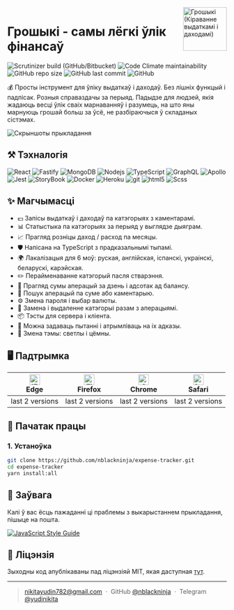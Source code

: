 <img align='right' src="https://user-images.githubusercontent.com/36636599/145850897-c920d271-caac-43d3-8fda-a9d0268df0db.png" width="100" height='100' alt='Грошыкі (Кіраванне выдаткамі і даходамі)'>

# Грошыкі - самы лёгкі ўлік фінансаў

<p>
  <img alt="Scrutinizer build (GitHub/Bitbucket)" src="https://img.shields.io/scrutinizer/build/g/nblackninja/expense-tracker">
  <img alt="Code Climate maintainability" src="https://img.shields.io/codeclimate/maintainability-percentage/nblackninja/expense-tracker">
  <img alt="GitHub repo size" src="https://img.shields.io/github/repo-size/nblackninja/expense-tracker">
  <img alt="GitHub last commit" src="https://img.shields.io/github/last-commit/nblackninja/expense-tracker">
  <img alt="GitHub" src="https://img.shields.io/github/license/nblackninja/expense-tracker">
</p>

💰 Просты інструмент для ўліку выдаткаў і даходаў. Без лішніх функцый і падпісак. Розныя справаздачы за перыяд.
Падыдзе для людзей, якія жадаюць весці ўлік сваіх марнаванняў і разумець, на што яны марнуюць грошай больш за ўсё, не разбіраючыся ў
складаных сістэмах.

![Скрыншоты прыкладання](https://user-images.githubusercontent.com/36636599/145864310-35100d93-415c-45a4-b8f9-32595e1bf4c2.png)

## ️⚒️ Тэхналогія

<p>
  <img alt="React" src="https://img.shields.io/badge/-React-20232A?style=flat&logo=react&logoColor=white" />
  <img alt="Fastify" src="https://img.shields.io/badge/-Fastify-404D59?style=flat&logo=fastify&logoColor=white" />
  <img alt="MongoDB" src="https://img.shields.io/badge/-MongoDB-13aa52?style=flat&logo=mongodb&logoColor=white" />
  <img alt="Nodejs" src="https://img.shields.io/badge/-Nodejs-43853d?style=flat&logo=Node.js&logoColor=white" />
  <img alt="TypeScript" src="https://img.shields.io/badge/-TypeScript-007ACC?style=flat&logo=typescript&logoColor=white" />
  <img alt="GraphQL" src="https://img.shields.io/badge/-GraphQL-E10098?style=flat&logo=graphql&logoColor=white" />
  <img alt="Apollo" src="https://img.shields.io/badge/-Apollo-311C87?style=flat&logo=apollo-graphql&logoColor=white" />
  <img alt="Jest" src="https://img.shields.io/badge/-Jest-14C531?style=flat&logo=jest&logoColor=white" />
  <img alt="StoryBook" src="https://img.shields.io/badge/-Storybook-FE4284?style=flat&logo=storybook&logoColor=white" />
  <img alt="Docker" src="https://img.shields.io/badge/-Docker-022964?style=flat&logo=docker&logoColor=white" />
  <img alt="Heroku" src="https://img.shields.io/badge/-Heroku-430098?style=flat&logo=heroku&logoColor=white" />
  <img alt="git" src="https://img.shields.io/badge/-Git-F05032?style=flat&logo=git&logoColor=white" /> 
  <img alt="html5" src="https://img.shields.io/badge/-HTML5-E34F26?style=flat&logo=html5&logoColor=white" />
  <img alt="Scss" src="https://img.shields.io/badge/-SCSS-CC6699?style=flat&logo=sass&logoColor=white" /> 
</p>

## ✨ Магчымасці

- 💵 Запісы выдаткаў і даходаў па катэгорыях з каментарамі.
- 📊 Статыстыка па катэгорыях за перыяд у выглядзе дыяграм.
- 📈 Прагляд розніцы даход / расход па месяцы.
- 🛡 Напісана на TypeScript з прадказальнымі тыпамі.
- 🌍 Лакалізацыя для 6 моў: руская, англійская, іспанскі, украінскі, беларускі, карэйская.
- ✏️ Перайменаванне катэгорый пасля стварэння.
- 🌈 Прагляд сумы аперацый за дзень і адсотак ад балансу.
- 🔎 Пошук аперацый па суме або каментарыю.
- ⚙️ Змена пароля і выбар валюты.
- 🌈 Замена і выдаленне катэгорыі разам з аперацыямі.
- 📦 Тэсты для сервера і кліента.
- 📝 Можна задаваць пытанні і атрымліваць на іх адказы.
- 🎨 Змена тэмы: светлы і цёмны.

## 🖥 Падтрымка

| [<img src="https://raw.githubusercontent.com/alrra/browser-logos/master/src/edge/edge_48x48.png" alt="IE / Edge" width="24px" height="24px" />](http://godban.github.io/browsers-support-badges/)<br>Edge | [<img src="https://raw.githubusercontent.com/alrra/browser-logos/master/src/firefox/firefox_48x48.png" alt="Firefox" width="24px" height="24px" />](http://godban.github.io/browsers-support-badges/)<br>Firefox | [<img src="https://raw.githubusercontent.com/alrra/browser-logos/master/src/chrome/chrome_48x48.png" alt="Chrome" width="24px" height="24px" />](http://godban.github.io/browsers-support-badges/)<br>Chrome | [<img src="https://raw.githubusercontent.com/alrra/browser-logos/master/src/safari/safari_48x48.png" alt="Safari" width="24px" height="24px" />](http://godban.github.io/browsers-support-badges/)<br>Safari |
| --- | --- | --- | --- |
| last 2 versions | last 2 versions | last 2 versions | last 2 versions |

## 📝 Пачатак працы

### 1. Устаноўка

```bash
git clone https://github.com/nblackninja/expense-tracker.git
cd expense-tracker
yarn install:all
```

## 💬 Заўвага

Калі ў вас ёсць пажаданні ці праблемы з выкарыстаннем прыкладання, пішыце на
пошта.

[![JavaScript Style Guide](https://cdn.rawgit.com/standard/standard/master/badge.svg)](https://github.com/standard/standard)

## 🔐 Ліцэнзія

Зыходны код апублікаваны пад ліцэнзіяй MIT, якая даступная [тут](LICENSE).

---

> nikitayudin782@gmail.com &nbsp;&middot;&nbsp;
> GitHub [@nblackninja](https://github.com/с) &nbsp;&middot;&nbsp;
> Telegram [@yudinikita](https://t.me/yudinikita)
